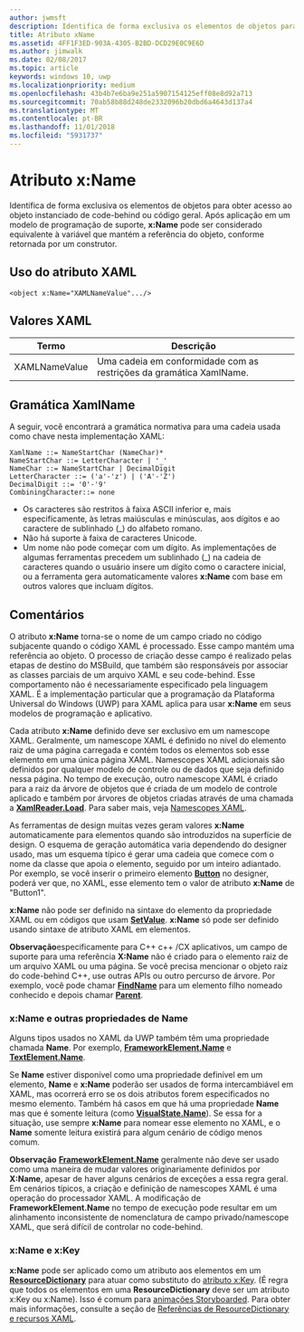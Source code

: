 ```yaml
---
author: jwmsft
description: Identifica de forma exclusiva os elementos de objetos para obter acesso ao objeto instanciado de code-behind ou código geral.
title: Atributo xName
ms.assetid: 4FF1F3ED-903A-4305-B2BD-DCD29E0C9E6D
ms.author: jimwalk
ms.date: 02/08/2017
ms.topic: article
keywords: windows 10, uwp
ms.localizationpriority: medium
ms.openlocfilehash: 43b4b7e6ba9e251a5907154125eff08e8d92a713
ms.sourcegitcommit: 70ab58b88d248de2332096b20dbd6a4643d137a4
ms.translationtype: MT
ms.contentlocale: pt-BR
ms.lasthandoff: 11/01/2018
ms.locfileid: "5931737"
---
```

# <a name="xname-attribute"></a>Atributo x:Name


Identifica de forma exclusiva os elementos de objetos para obter acesso ao objeto instanciado de code-behind ou código geral. Após aplicação em um modelo de programação de suporte, **x:Name** pode ser considerado equivalente à variável que mantém a referência do objeto, conforme retornada por um construtor.

## <a name="xaml-attribute-usage"></a>Uso do atributo XAML

``` syntax
<object x:Name="XAMLNameValue".../>
```

## <a name="xaml-values"></a>Valores XAML

| Termo | Descrição |
|------|-------------|
| XAMLNameValue | Uma cadeia em conformidade com as restrições da gramática XamlName. |

##  <a name="xamlname-grammar"></a>Gramática XamlName

A seguir, você encontrará a gramática normativa para uma cadeia usada como chave nesta implementação XAML:

``` syntax
XamlName ::= NameStartChar (NameChar)*
NameStartChar ::= LetterCharacter | '_'
NameChar ::= NameStartChar | DecimalDigit
LetterCharacter ::= ('a'-'z') | ('A'-'Z')
DecimalDigit ::= '0'-'9'
CombiningCharacter::= none
```

-   Os caracteres são restritos à faixa ASCII inferior e, mais especificamente, às letras maiúsculas e minúsculas, aos dígitos e ao caractere de sublinhado (\_) do alfabeto romano.
-   Não há suporte à faixa de caracteres Unicode.
-   Um nome não pode começar com um dígito. As implementações de algumas ferramentas precedem um sublinhado (\_) na cadeia de caracteres quando o usuário insere um dígito como o caractere inicial, ou a ferramenta gera automaticamente valores **x:Name** com base em outros valores que incluam dígitos.

## <a name="remarks"></a>Comentários

O atributo **x:Name** torna-se o nome de um campo criado no código subjacente quando o código XAML é processado. Esse campo mantém uma referência ao objeto. O processo de criação desse campo é realizado pelas etapas de destino do MSBuild, que também são responsáveis por associar as classes parciais de um arquivo XAML e seu code-behind. Esse comportamento não é necessariamente especificado pela linguagem XAML. É a implementação particular que a programação da Plataforma Universal do Windows (UWP) para XAML aplica para usar **x:Name** em seus modelos de programação e aplicativo.

Cada atributo **x:Name** definido deve ser exclusivo em um namescope XAML. Geralmente, um namescope XAML é definido no nível do elemento raiz de uma página carregada e contém todos os elementos sob esse elemento em uma única página XAML. Namescopes XAML adicionais são definidos por qualquer modelo de controle ou de dados que seja definido nessa página. No tempo de execução, outro namescope XAML é criado para a raiz da árvore de objetos que é criada de um modelo de controle aplicado e também por árvores de objetos criadas através de uma chamada a [**XamlReader.Load**](https://msdn.microsoft.com/library/windows/apps/br228048). Para saber mais, veja [Namescopes XAML](xaml-namescopes.md).

As ferramentas de design muitas vezes geram valores **x:Name** automaticamente para elementos quando são introduzidos na superfície de design. O esquema de geração automática varia dependendo do designer usado, mas um esquema típico é gerar uma cadeia que comece com o nome da classe que apoia o elemento, seguido por um inteiro adiantado. Por exemplo, se você inserir o primeiro elemento [**Button**](https://msdn.microsoft.com/library/windows/apps/br209265) no designer, poderá ver que, no XAML, esse elemento tem o valor de atributo **x:Name** de "Button1".

**x:Name** não pode ser definido na sintaxe do elemento da propriedade XAML ou em códigos que usam [**SetValue**](https://msdn.microsoft.com/library/windows/apps/br242361). **x:Name** só pode ser definido usando sintaxe de atributo XAML em elementos.

**Observação**especificamente para C++ c++ /CX aplicativos, um campo de suporte para uma referência **X:Name** não é criado para o elemento raiz de um arquivo XAML ou uma página. Se você precisa mencionar o objeto raiz do code-behind C++, use outras APIs ou outro percurso de árvore. Por exemplo, você pode chamar [**FindName**](https://msdn.microsoft.com/library/windows/apps/br208715) para um elemento filho nomeado conhecido e depois chamar [**Parent**](https://msdn.microsoft.com/library/windows/apps/br208739).

### <a name="xname-and-other-name-properties"></a>x:Name e outras propriedades de Name

Alguns tipos usados no XAML da UWP também têm uma propriedade chamada **Name**. Por exemplo, [**FrameworkElement.Name**](https://msdn.microsoft.com/library/windows/apps/br208735) e [**TextElement.Name**](https://msdn.microsoft.com/library/windows/apps/hh702125).

Se **Name** estiver disponível como uma propriedade definível em um elemento, **Name** e **x:Name** poderão ser usados de forma intercambiável em XAML, mas ocorrerá erro se os dois atributos forem especificados no mesmo elemento. Também há casos em que há uma propriedade **Name** mas que é somente leitura (como [**VisualState.Name**](https://msdn.microsoft.com/library/windows/apps/br209031)). Se essa for a situação, use sempre **x:Name** para nomear esse elemento no XAML, e o **Name** somente leitura existirá para algum cenário de código menos comum.

**Observação** [**FrameworkElement.Name**](https://msdn.microsoft.com/library/windows/apps/br208735) geralmente não deve ser usado como uma maneira de mudar valores originariamente definidos por **X:Name**, apesar de haver alguns cenários de exceções a essa regra geral. Em cenários típicos, a criação e definição de namescopes XAML é uma operação do processador XAML. A modificação de **FrameworkElement.Name** no tempo de execução pode resultar em um alinhamento inconsistente de nomenclatura de campo privado/namescope XAML, que será difícil de controlar no code-behind.

### <a name="xname-and-xkey"></a>x:Name e x:Key

**x:Name** pode ser aplicado como um atributo aos elementos em um [**ResourceDictionary**](https://msdn.microsoft.com/library/windows/apps/br208794) para atuar como substituto do [atributo x:Key](x-key-attribute.md). (É regra que todos os elementos em uma **ResourceDictionary** deve ser um atributo x:Key ou x:Name). Isso é comum para [animações Storyboarded](https://msdn.microsoft.com/library/windows/apps/mt187354). Para obter mais informações, consulte a seção de [Referências de ResourceDictionary e recursos XAML](https://msdn.microsoft.com/library/windows/apps/mt187273).

